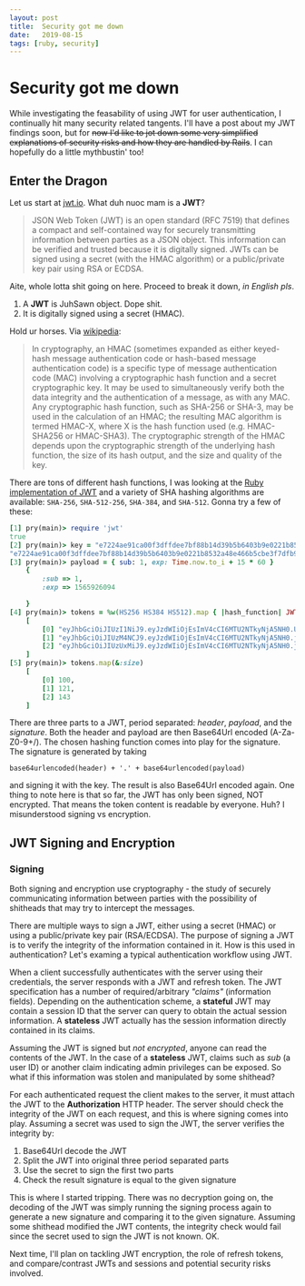 ```yaml
---
layout: post
title:  Security got me down
date:   2019-08-15
tags: [ruby, security]
---
```


# Security got me down

While investigating the feasability of using JWT for user authentication,
I continually hit many security related tangents. I'll have a post about
my JWT findings soon, but for ~~now I'd like to jot down some very
simplified explanations of security risks and how they are handled by
Rails~~. I can hopefully do a little mythbustin' too!

## Enter the Dragon

Let us start at [jwt.io](https://jwt.io/introduction/). What duh nuoc
mam is a **JWT**?

> JSON Web Token (JWT) is an open standard (RFC 7519) that defines a
> compact and self-contained way for securely transmitting information
> between parties as a JSON object. This information can be verified and
> trusted because it is digitally signed. JWTs can be signed using a
> secret (with the HMAC algorithm) or a public/private key pair using
> RSA or ECDSA.

Aite, whole lotta shit going on here. Proceed to break it down, *in
English pls*.

1. A **JWT** is JuhSawn object. Dope shit.
2. It is digitally signed using a secret (HMAC).

Hold ur horses. Via [wikipedia](https://en.wikipedia.org/wiki/HMAC):

> In cryptography, an HMAC (sometimes expanded as either keyed-hash
> message authentication code or hash-based message authentication code)
> is a specific type of message authentication code (MAC) involving a
> cryptographic hash function and a secret cryptographic key. It may be
> used to simultaneously verify both the data integrity and the
> authentication of a message, as with any MAC. Any cryptographic hash
> function, such as SHA-256 or SHA-3, may be used in the calculation of
> an HMAC; the resulting MAC algorithm is termed HMAC-X, where X is the
> hash function used (e.g. HMAC-SHA256 or HMAC-SHA3). The cryptographic
> strength of the HMAC depends upon the cryptographic strength of the
> underlying hash function, the size of its hash output, and the size
> and quality of the key.

There are tons of different hash functions, I was looking at the [Ruby
implementation of JWT](https://github.com/jwt/ruby-jwt) and a variety of
SHA hashing algorithms are available: `SHA-256`, `SHA-512-256`,
`SHA-384`, and `SHA-512`. Gonna try a few of these:

```ruby
[1] pry(main)> require 'jwt'
true
[2] pry(main)> key = "e7224ae91ca00f3dffdee7bf88b14d39b5b6403b9e0221b8532a48e466b5cbe3f7dfb94a318909a3ccfe6009c8e3f685c0f5edfd09181f8b5a86100d68ed2e8e"
"e7224ae91ca00f3dffdee7bf88b14d39b5b6403b9e0221b8532a48e466b5cbe3f7dfb94a318909a3ccfe6009c8e3f685c0f5edfd09181f8b5a86100d68ed2e8e"
[3] pry(main)> payload = { sub: 1, exp: Time.now.to_i + 15 * 60 }
    {
        :sub => 1,
        :exp => 1565926094

    }
[4] pry(main)> tokens = %w(HS256 HS384 HS512).map { |hash_function| JWT.encode(payload, key, hash_function) }
    [
        [0] "eyJhbGciOiJIUzI1NiJ9.eyJzdWIiOjEsImV4cCI6MTU2NTkyNjA5NH0.UR4dYqhxaKUs87T9XgNTxP2H1k6oP4VVQO1gIT4ybT4",
        [1] "eyJhbGciOiJIUzM4NCJ9.eyJzdWIiOjEsImV4cCI6MTU2NTkyNjA5NH0.jXoPtc5DxuJ_R-AJVRdhbhMp1M2qfd1ya087zRs-gc9PtJuZRtecpBShpT1Huv31",
        [2] "eyJhbGciOiJIUzUxMiJ9.eyJzdWIiOjEsImV4cCI6MTU2NTkyNjA5NH0.jQMC--gpEzNL1Ea1Pd9XlIBvG9cNvkAmE5W79zh0TMvcJF82I3LCCafVdmM8ZR_PmoAeDdeliDH5KG1jhSRv3g"
    ]
[5] pry(main)> tokens.map(&:size)
    [
        [0] 100,
        [1] 121,
        [2] 143
    ]
```

There are three parts to a JWT, period separated: *header*, *payload*,
and the *signature*. Both the header and payload are then Base64Url encoded
(A-Za-Z0-9+/). The chosen hashing function comes into play for the signature.
The signature is generated by taking

`base64urlencoded(header) + '.' + base64urlencoded(payload)`

and signing it with the key. The result is also Base64Url encoded again.
One thing to note here is that so far, the JWT has only been signed, NOT encrypted.
That means the token content is readable by everyone. Huh? I
misunderstood signing vs encryption.

## JWT Signing and Encryption

### Signing

Both signing and encryption use cryptography - the study of securely
communicating information between parties with the possibility of
shitheads that may try to intercept the messages.

There are multiple ways to sign a JWT, either using a
secret (HMAC) or using a public/private key pair (RSA/ECDSA). The purpose
of signing a JWT is to verify the integrity of the information contained
in it. How is this used in authentication? Let's examing a typical
authentication workflow using JWT.

When a client successfully authenticates with the server using their
credentials, the server responds with a JWT and refresh token. The JWT
specification has a number of required/arbitrary *"claims"* (information
fields). Depending on the authentication scheme, a **stateful** JWT may
contain a session ID that the server can query to obtain the actual
session information. A **stateless** JWT actually has the session
information directly contained in its claims.

Assuming the JWT is signed but *not encrypted*, anyone can read the
contents of the JWT. In the case of a **stateless** JWT, claims such as
*sub* (a user ID) or another claim indicating admin privileges can be
exposed. So what if this information was stolen and manipulated by some
shithead?

For each authenticated request the client makes to the server, it must
attach the JWT to the **Authorization** HTTP header. The server should
check the integrity of the JWT on each request, and this is where
signing comes into play. Assuming a secret was used to sign the JWT, the
server verifies the integrity by:

1. Base64Url decode the JWT
2. Split the JWT into original three period separated parts
3. Use the secret to sign the first two parts
4. Check the result signature is equal to the given signature

This is where I started tripping. There was no decryption going on, the
decoding of the JWT was simply running the signing process again to
generate a new signature and comparing it to the given signature.
Assuming some shithead modified the JWT contents, the integrity check
would fail since the secret used to sign the JWT is not known. OK.

Next time, I'll plan on tackling JWT encryption, the role of refresh
tokens, and compare/contrast JWTs and sessions and potential security
risks involved.
